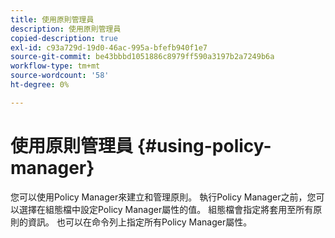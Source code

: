 ```yaml
---
title: 使用原則管理員
description: 使用原則管理員
copied-description: true
exl-id: c93a729d-19d0-46ac-995a-bfefb940f1e7
source-git-commit: be43bbbd1051886c8979ff590a3197b2a7249b6a
workflow-type: tm+mt
source-wordcount: '58'
ht-degree: 0%

---
```


# 使用原則管理員 {#using-policy-manager}

您可以使用Policy Manager來建立和管理原則。 執行Policy Manager之前，您可以選擇在組態檔中設定Policy Manager屬性的值。 組態檔會指定將套用至所有原則的資訊。 也可以在命令列上指定所有Policy Manager屬性。
